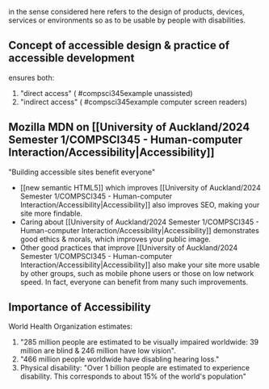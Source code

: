 in the sense considered here refers to the design of products, devices, services or environments so as to be usable by people with disabilities. 
## Concept of accessible design & practice of accessible development 
ensures both:
1. "direct access" ( #compsci345example unassisted)
2. "indirect access" ( #compsci345example computer screen readers)
## Mozilla MDN on [[University of Auckland/2024 Semester 1/COMPSCI345 - Human-computer Interaction/Accessibility|Accessibility]]
"Building accessible sites benefit everyone"
- [[new semantic HTML5]] which improves [[University of Auckland/2024 Semester 1/COMPSCI345 - Human-computer Interaction/Accessibility|Accessibility]] also improves SEO, making your site more findable.
- Caring about [[University of Auckland/2024 Semester 1/COMPSCI345 - Human-computer Interaction/Accessibility|Accessibility]] demonstrates good ethics & morals, which improves your public image.
- Other good practices that improve [[University of Auckland/2024 Semester 1/COMPSCI345 - Human-computer Interaction/Accessibility|Accessibility]] also make your site more usable by other groups, such as mobile phone users or those on low network speed. In fact, everyone can benefit from many such improvements.
## Importance of Accessibility
World Health Organization estimates:
1. "285 million people are estimated to be visually impaired worldwide: 39 million are blind & 246 million have low vision".
2. "466 million people worldwide have disabling hearing loss."
3. Physical disability: "Over 1 billion people are estimated to experience disability. This corresponds to about 15% of the world's population"